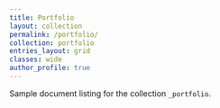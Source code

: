 ```yaml
---
title: Portfolio
layout: collection
permalink: /portfolio/
collection: portfolio
entries_layout: grid
classes: wide
author_profile: true
---
```


Sample document listing for the collection `_portfolio`.
